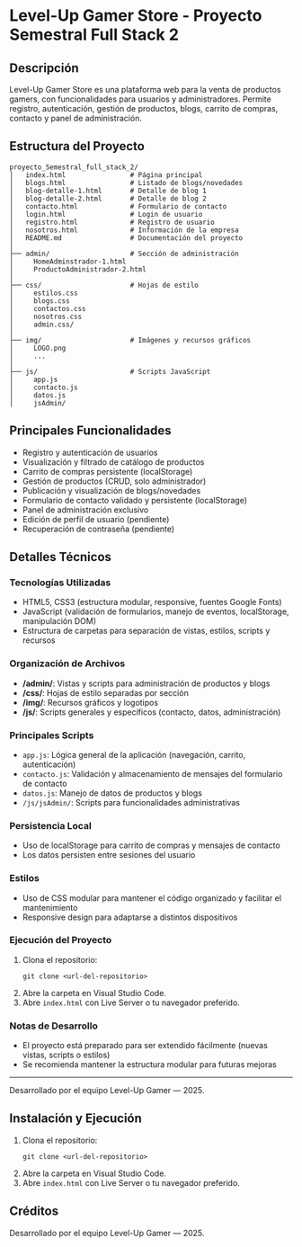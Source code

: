 # Level-Up Gamer Store - Proyecto Semestral Full Stack 2

## Descripción
Level-Up Gamer Store es una plataforma web para la venta de productos gamers, con funcionalidades para usuarios y administradores. Permite registro, autenticación, gestión de productos, blogs, carrito de compras, contacto y panel de administración.

## Estructura del Proyecto

```
proyecto_Semestral_full_stack_2/
│   index.html                # Página principal
│   blogs.html                # Listado de blogs/novedades
│   blog-detalle-1.html       # Detalle de blog 1
│   blog-detalle-2.html       # Detalle de blog 2
│   contacto.html             # Formulario de contacto
│   login.html                # Login de usuario
│   registro.html             # Registro de usuario
│   nosotros.html             # Información de la empresa
│   README.md                 # Documentación del proyecto
│
├── admin/                    # Sección de administración
│     HomeAdminstrador-1.html
│     ProductoAdministrador-2.html
│
├── css/                      # Hojas de estilo
│     estilos.css
│     blogs.css
│     contactos.css
│     nosotros.css
│     admin.css/
│
├── img/                      # Imágenes y recursos gráficos
│     LOGO.png
│     ...
│
├── js/                       # Scripts JavaScript
│     app.js
│     contacto.js
│     datos.js
│     jsAdmin/
```

## Principales Funcionalidades

- Registro y autenticación de usuarios
- Visualización y filtrado de catálogo de productos
- Carrito de compras persistente (localStorage)
- Gestión de productos (CRUD, solo administrador)
- Publicación y visualización de blogs/novedades
- Formulario de contacto validado y persistente (localStorage)
- Panel de administración exclusivo
- Edición de perfil de usuario (pendiente)
- Recuperación de contraseña (pendiente)


## Detalles Técnicos

### Tecnologías Utilizadas
- HTML5, CSS3 (estructura modular, responsive, fuentes Google Fonts)
- JavaScript (validación de formularios, manejo de eventos, localStorage, manipulación DOM)
- Estructura de carpetas para separación de vistas, estilos, scripts y recursos

### Organización de Archivos
- **/admin/**: Vistas y scripts para administración de productos y blogs
- **/css/**: Hojas de estilo separadas por sección
- **/img/**: Recursos gráficos y logotipos
- **/js/**: Scripts generales y específicos (contacto, datos, administración)

### Principales Scripts
- `app.js`: Lógica general de la aplicación (navegación, carrito, autenticación)
- `contacto.js`: Validación y almacenamiento de mensajes del formulario de contacto
- `datos.js`: Manejo de datos de productos y blogs
- `/js/jsAdmin/`: Scripts para funcionalidades administrativas

### Persistencia Local
- Uso de localStorage para carrito de compras y mensajes de contacto
- Los datos persisten entre sesiones del usuario

### Estilos
- Uso de CSS modular para mantener el código organizado y facilitar el mantenimiento
- Responsive design para adaptarse a distintos dispositivos

### Ejecución del Proyecto
1. Clona el repositorio:
	```
	git clone <url-del-repositorio>
	```
2. Abre la carpeta en Visual Studio Code.
3. Abre `index.html` con Live Server o tu navegador preferido.

### Notas de Desarrollo
- El proyecto está preparado para ser extendido fácilmente (nuevas vistas, scripts o estilos)
- Se recomienda mantener la estructura modular para futuras mejoras

---
Desarrollado por el equipo Level-Up Gamer — 2025.

## Instalación y Ejecución

1. Clona el repositorio:
	```
	git clone <url-del-repositorio>
	```
2. Abre la carpeta en Visual Studio Code.
3. Abre `index.html` con Live Server o tu navegador preferido.

## Créditos

Desarrollado por el equipo Level-Up Gamer — 2025.